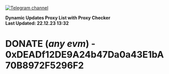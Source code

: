 [![Telegram channel](https://img.shields.io/endpoint?url=https://runkit.io/damiankrawczyk/telegram-badge/branches/master?url=https://t.me/n4z4v0d)](https://t.me/n4z4v0d) 

**Dynamic Updates Proxy List with Proxy Checker**  
**Last Updated: 22.12.23 13:32**

# DONATE (_any evm_) - 0xDEADf12DE9A24b47Da0a43E1bA70B8972F5296F2
